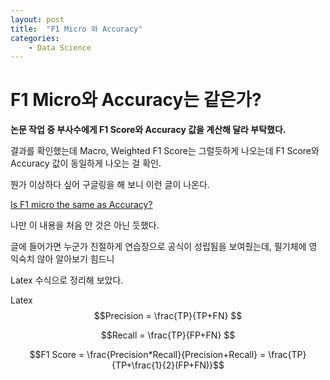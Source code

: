 ```yaml
---
layout: post
title:  "F1 Micro 와 Accuracy"
categories: 
    - Data Science
---
```


# F1 Micro와 Accuracy는 같은가?

**논문 작업 중 부사수에게 F1 Score와 Accuracy 값을 계산해 달라 부탁했다.** 

결과를 확인했는데 Macro, Weighted F1 Score는 그럴듯하게 나오는데 F1 Score와 Accuracy 값이 동일하게 나오는 걸 확인.

뭔가 이상하다 싶어 구글링을 해 보니 이런 글이 나온다.

[Is F1 micro the same as Accuracy?](https://stackoverflow.com/questions/37358496/is-f1-micro-the-same-as-accuracy)



나만 이 내용을 처음 안 것은 아닌 듯했다. 

글에 들어가면 누군가 친절하게 연습장으로 공식이 성립됨을 보여줬는데, 필기체에 영 익숙치 않아 알아보기 힘드니

Latex 수식으로 정리해 보았다.

Latex
$$Precision = \frac{TP}{TP+FN} $$

$$Recall = \frac{TP}{FP+FN} $$

$$F1 Score = \frac{Precision*Recall}{Precision+Recall} = \frac{TP}{TP+\frac{1}{2}(FP+FN)}$$
 